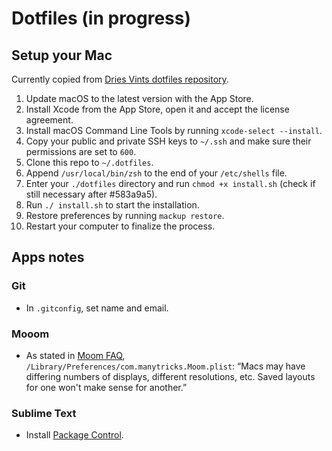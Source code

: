 # Dotfiles (in progress)

## Setup your Mac

Currently copied from [Dries Vints dotfiles repository](https://github.com/driesvints/dotfiles).

1. Update macOS to the latest version with the App Store.
2. Install Xcode from the App Store, open it and accept the license agreement.
3. Install macOS Command Line Tools by running `xcode-select --install`.
4. Copy your public and private SSH keys to `~/.ssh` and make sure their permissions are set to `600`.
5. Clone this repo to `~/.dotfiles`.
6. Append `/usr/local/bin/zsh` to the end of your `/etc/shells` file.
7. Enter your `./dotfiles` directory and run `chmod +x install.sh` (check if still necessary after #583a9a5).
8. Run `./ install.sh` to start the installation.
9. Restore preferences by running `mackup restore`.
10. Restart your computer to finalize the process.

## Apps notes

### Git

- In `.gitconfig`, set name and email.

### Mooom

- As stated in [Moom FAQ](https://manytricks.com/osticket/kb/faq.php?id=53), `/Library/Preferences/com.manytricks.Moom.plist`: “Macs may have differing numbers of displays, different resolutions, etc. Saved layouts for one won't make sense for another.”

### Sublime Text

- Install [Package Control](https://packagecontrol.io/installation).
